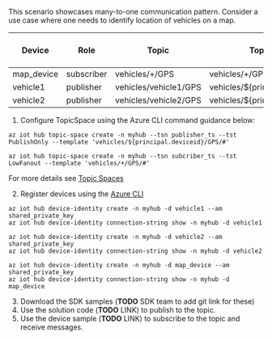 
This scenario showcases many-to-one communication pattern. Consider a use case where one needs to identify location of vehicles on a map. 

| Device | Role| Topic | Topic Template | Topic Space Type|
| -------- | --------------- |---------- |---------- |---------- |
| map_device | subscriber | vehicles/+/GPS | vehicles/+/GPS/# | LowFanout|
| vehicle1 | publisher | vehicles/vehicle1/GPS | vehicles/${principal.deviceid}/GPS/# | PublishOnly|
| vehicle2 | publisher | vehicles/vehicle2/GPS | vehicles/${principal.deviceid}/GPS/# | PublishOnly|

1. Configure TopicSpace using the Azure CLI command guidance below: 
 ```azurecli
az iot hub topic-space create -n myhub --tsn publisher_ts --tst PublishOnly --template 'vehicles/${principal.deviceid}/GPS/#'

az iot hub topic-space create -n myhub --tsn subcriber_ts --tst LowFanout --template 'vehicles/+/GPS/#'
```
  For more details see [Topic Spaces](https://github.com/Azure/IoTHubMQTTBrokerPreviewSamples#topic-spaces)

2. Register devices using the [Azure CLI](https://docs.microsoft.com/cli/azure/iot/hub/device-identity?view=azure-cli-latest#az_iot_hub_device_identity_create) 
```azure cli
az iot hub device-identity create -n myhub -d vehicle1 --am shared_private_key
az iot hub device-identity connection-string show -n myhub -d vehicle1

az iot hub device-identity create -n myhub -d vehicle2 --am shared_private_key
az iot hub device-identity connection-string show -n myhub -d vehicle2

az iot hub device-identity create -n myhub -d map_device --am shared_private_key
az iot hub device-identity connection-string show -n myhub -d map_device
```
3. Download the SDK samples (**TODO** SDK team to add git link for these)
4. Use the solution code (**TODO** LINK) to publish to the topic.
5. Use the device sample (**TODO** LINK) to subscribe to the topic and receive messages.

 
